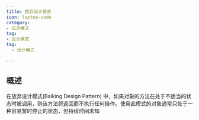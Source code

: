 ```yaml
---
title: 放弃设计模式
icon: laptop-code
category:
- 设计模式
tag:
- 设计模式
tag: 
  - 设计模式

---
```


## 概述

在放弃设计模式(Balking Design Pattern) 中，如果对象的方法在处于不适当的状态时被调用，则该方法将返回而不执行任何操作。使用此模式的对象通常只处于一种容易暂时停止的状态，但持续时间未知
